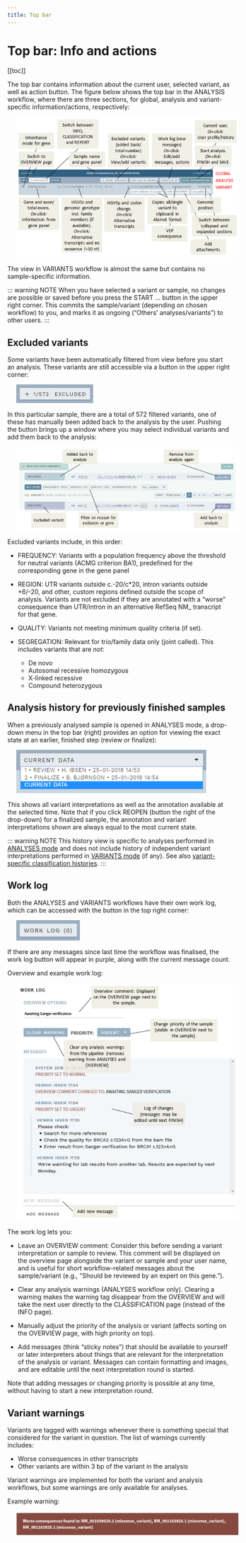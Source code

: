 ```yaml
---
title: Top bar
---
```


# Top bar: Info and actions

[[toc]]

The top bar contains information about the current user, selected variant, as well as action button. The figure below shows the top bar in the ANALYSIS workflow, where there are three sections, for global, analysis and variant-specific information/actions, respectively:

<div style="text-indent: 4%;"><img src="./img/top_bar.png"></div>

The view in VARIANTS workflow is almost the same but contains no sample-specific information.

::: warning NOTE
When you have selected a variant or sample, no changes are possible or saved before you press the START … button in the upper right corner. This commits the sample/variant (depending on chosen workflow) to you, and marks it as ongoing (“Others’ analyses/variants”) to other users.
:::

## Excluded variants

Some variants have been automatically filtered from view before you start an analysis. These variants are still accessible via a button in the upper right corner:

<div style="text-indent: 4%;"><img src="./img/excluded_btn.png"></div>

In this particular sample, there are a total of 572 filtered variants, one of these has manually been added back to the analysis by the user. Pushing the button brings up a window where you may select individual variants and add them back to the analysis:

<div style="text-indent: 4%;"><img src="./img/excluded.png"></div>

Excluded variants include, in this order:

  - FREQUENCY: Variants with a population frequency above the threshold for neutral variants (ACMG criterion BA1), predefined for the corresponding gene in the gene panel

  - REGION: UTR variants outside c.-20/c\*20, intron variants outside +6/-20, and other, custom regions defined outside the scope of analysis. Variants are not excluded if they are annotated with a “worse” consequence than UTR/intron in an alternative RefSeq NM\_ transcript for that gene.

  - QUALITY: Variants not meeting minimum quality criteria (if set).

  - SEGREGATION: Relevant for trio/family data only (joint called). This includes variants that are *not*:
    
      - De novo
      - Autosomal recessive homozygous
      - X-linked recessive
      - Compound heterozygous

## Analysis history for previously finished samples

When a previously analysed sample is opened in ANALYSES mode, a drop-down menu in the top bar (right) provides an option for viewing the exact state at an earlier, finished step (review or finalize):

<div style="text-indent: 4%;"><img src="./img/analyses_history_select.png"></div>

This shows all variant interpretations as well as the annotation available at the selected time. Note that if you click REOPEN (button the right of the drop-down) for a finalized sample, the annotation and variant interpretations shown are always equal to the most current state.

::: warning NOTE
This history view is specific to analyses performed in [ANALYSES mode](/manual/overview-page.html#sample-centered-workflow-analyses) and does not include history of independent variant interpretations performed in [VARIANTS mode](/manual/overview-page.html#variant-centered-workflow-variants) (if any). See also [variant-specific classification histories](/manual/classification-section.html#variants-with-a-previous-interpretation).
:::

## Work log

Both the ANALYSES and VARIANTS workflows have their own work log, which can be accessed with the button in the top right corner:

<div style="text-indent: 4%;"><img src="./img/work_log_btn.png"></div>

If there are any messages since last time the workflow was finalised, the work log button will appear in purple, along with the current message count.

Overview and example work log:

<div style="text-indent: 4%;"><img src="./img/work_log.png"></div>

The work log lets you:

  - Leave an OVERVIEW comment: Consider this before sending a variant interpretation or sample to review. This comment will be displayed on the overview page alongside the variant or sample and your user name, and is useful for short workflow-related messages about the sample/variant (e.g., “Should be reviewed by an expert on this gene.”).

  - Clear any analysis warnings (ANALYSES workflow only). Clearing a warning makes the warning tag disappear from the OVERVIEW and will take the next user directly to the CLASSIFICATION page (instead of the INFO page).

  - Manually adjust the priority of the analysis or variant (affects sorting on the OVERVIEW page, with high priority on top).

  - Add messages (think “sticky notes”) that should be available to yourself or later interpreters about things that are relevant for the interpretation of the analysis or variant. Messages can contain formatting and images, and are editable until the next interpretation round is started.

Note that adding messages or changing priority is possible at any time, without having to start a new interpretation round.

## Variant warnings

Variants are tagged with warnings whenever there is something special that considered for the variant in question. The list of warnings currently includes:

  - Worse consequences in other transcripts
  - Other variants are within 3 bp of the variant in the analysis

Variant warnings are implemented for both the variant and analysis workflows, but some warnings are only available for analyses.

Example warning:

<div style="text-indent: 4%;"><img src="./img/variant_warning.png"></div>